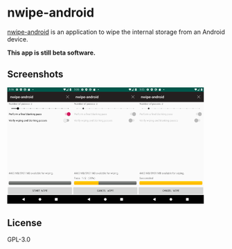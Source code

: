 # nwipe-android

[nwipe-android](https://github.com/louib/nwipe-android) is an application to wipe the internal storage from an Android device.

**This app is still beta software.**

## Screenshots

<img src="./screenshots/start.png" alt="start" width="30%" height="30%"/><img src="./screenshots/wiping.png" alt="wiping" width="30%" height="30%"/><img src="./screenshots/success.png" alt="success" width="30%" height="30%"/>

## License

GPL-3.0
